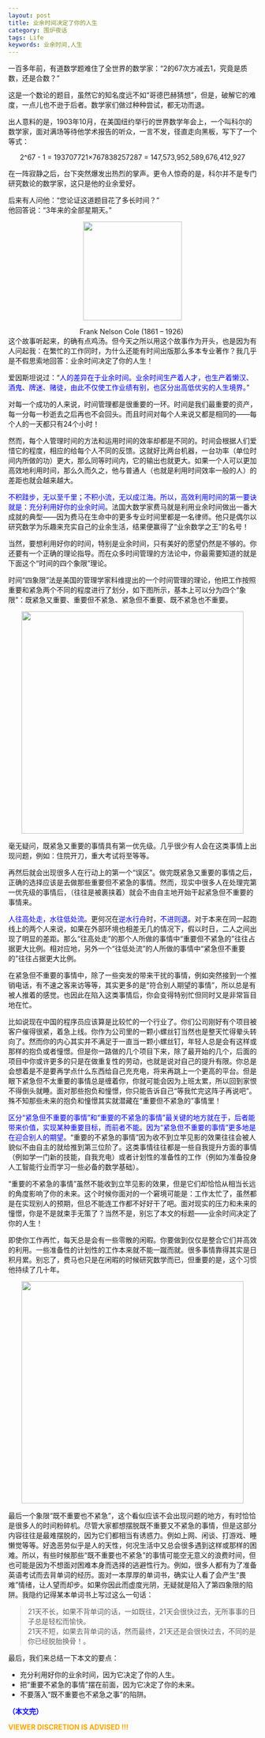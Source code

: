 ```yaml
---
layout: post
title: 业余时间决定了你的人生
category: 围炉夜话
tags: Life
keywords: 业余时间,人生
---
```


一百多年前，有道数学题难住了全世界的数学家：“2的67次方减去1，究竟是质数，还是合数？”

这是一个数论的题目，虽然它的知名度远不如“哥德巴赫猜想”，但是，破解它的难度，一点儿也不逊于后者。数学家们做过种种尝试，都无功而退。

出人意料的是，1903年10月，在美国纽约举行的世界数学年会上，一个叫科尔的数学家，面对满场等待他学术报告的听众，一言不发，径直走向黑板，写下了一个等式：<center>2^67 - 1 = 193707721×767838257287 = 147,573,952,589,676,412,927<br></center>

在一阵寂静之后，台下突然爆发出热烈的掌声。更令人惊奇的是，科尔并不是专门研究数论的数学家，这只是他的业余爱好。<br>

后来有人问他：“您论证这道题目花了多长时间？” <br>
他回答说：“3年来的全部星期天。”<br>
<p align="center">
<img src="https://fzuo.github.io/assets/img/free_time/cole.jpg" width="200">
</p><center>Frank Nelson Cole (1861 – 1926) <br></center>
这个故事听起来，的确有点鸡汤。但今天之所以用这个故事作为开头，也是因为有人问起我：在繁忙的工作同时，为什么还能有时间出版那么多本专业著作？我几乎是不假思索地回答：业余时间决定了你的人生！

爱因斯坦说过：“<span style="color:blue">人的差异在于业余时间。业余时间生产着人才，也生产着懒汉、酒鬼、牌迷、赌徒，由此不仅使工作业绩有别，也区分出高低优劣的人生境界。</span>”

对每一个成功的人来说，时间管理都是很重要的一环。时间是我们最重要的资产，每一分每一秒逝去之后再也不会回头。而且时间对每个人来说又都是相同的——每个人的一天都只有24个小时！

然而，每个人管理时间的方法和运用时间的效率却都是不同的。时间会根据人们爱惜它的程度，相应的给每个人不同的反馈。这就好比两台机器，一台功率（单位时间内所做的功）更大，那么同等时间内，它的输出也就更大。如果一个人可以更加高效地利用时间，那么久而久之，他与普通人（也就是利用时间效率一般的人）的差距也就会越来越大。

<span style="color:blue">不积跬步，无以至千里；不积小流，无以成江海。所以，高效利用时间的第一要诀就是：充分利用好你的业余时间</span>。法国大数学家费马就是利用业余时间做出一番大成就的典型——因为费马在生命中的更多专业时间里都是一名律师。他只是偶尔以研究数学为乐趣来充实自己的业余生活，结果便赢得了“业余数学之王”的名号！

当然，要想利用好你的时间，特别是业余时间，只有美好的愿望仍然是不够的。你还要有一个正确的理论指导。而在众多时间管理的方法论中，你最需要知道的就是下面这个“时间的四个象限”理论。

时间“四象限”法是美国的管理学家科维提出的一个时间管理的理论，他把工作按照重要和紧急两个不同的程度进行了划分，如下图所示，基本上可以分为四个“象限”：既紧急又重要、重要但不紧急、紧急但不重要、既不紧急也不重要。

<p align="center">
<img src="https://fzuo.github.io/assets/img/free_time/phrase4.jpg" width="450">
</p>

毫无疑问，既紧急又重要的事情具有第一优先级。几乎很少有人会在这类事情上出现问题，例如：住院开刀，重大考试将至等等。

再然后就会出现很多人在行动上的第一个“误区”。做完既紧急又重要的事情之后，正确的选择应该是去做那些重要但不紧急的事情。然而，现实中很多人在处理完第一优先级的事情后，（往往是被裹挟着）就会不由自主地开始干起紧急但不重要的事情来。

<span style="color:blue">人往高处走，水往低处流</span>。更何况在<span style="color:blue">逆水行舟</span>时，<span style="color:blue">不进则退</span>。对于本来在同一起跑线上的两个人来说，如果在外部环境也相差无几的情况下，假以时日，二人之间出现了明显的差距。那么“往高处走”的那个人所做的事情中“重要但不紧急的”往往占据更大比例。相对应地，另外一个“往低处流”的人所做的事情中“紧急但不重要的”往往占据更大比例。

在紧急但不重要的事情中，除了一些突发的带来干扰的事情，例如突然接到一个推销电话，有不速之客来访等等，其实更多的是“符合别人期望的事情”，所以总是有被人推着的感觉。也因此在陷入这类事情后，你会变得特别忙但同时又是非常盲目地在忙。

比如说现在中国的程序员应该算是比较忙的一个行业了。你们公司刚好有个项目被客户催得很紧，着急上线。你作为公司里的一颗小螺丝钉当然也是整天忙得晕头转向了。然而你的内心其实并不满足于一直当一颗小螺丝钉，年轻人总是会有这样或那样的抱负或者憧憬。但是你一路做的几个项目下来，除了最开始的几个，后面的项目中你或许更多的只是在做重复性的劳动，也就是说对自己的提升有限。你总是会想着是不是要再学点什么东西给自己充充电，将来再跳上一个更高的平台。但是眼下紧急但不太重要的事情总是缠着你，你就可能会因为上班太累，所以回到家恨不得倒头就睡。面对那些抱负和憧憬，你只能告诉自己“等我忙完这阵子再说吧”。殊不知那些未来的抱负和憧憬其实就潜藏在“重要但不紧急的”事情里！

<span style="color:blue">区分“紧急但不重要的事情”和“重要的不紧急的事情”最关键的地方就在于，后者能带来价值，实现某种重要目标，而前者不能。因为“紧急但不重要的事情”更多地是在迎合别人的期望。</span>“重要的不紧急的事情”因为收不到立竿见影的效果往往会被人貌似不由自主的就给推到第三位阶了。这类事情往往都是一些自我提升方面的事情（例如学一门新的技能，自我充电）或者计划性的准备性的工作（例如为准备投身人工智能行业而学习一些必备的数学基础）。

“重要的不紧急的事情”虽然不能收到立竿见影的效果，但是它们却恰恰从相当长远的角度影响了你的未来。这个时候你面对的一个窘境可能是：工作太忙了，虽然都是在实现别人的预期，但总不能连工作都不好好干了吧。面对现实的压力和未来的憧憬，你是不是就束手无策了？当然不是，别忘了本文的标题——业余时间决定了你的人生！

即使你工作再忙，每天总是会有一些零散的闲暇。你要做到仅仅是整合它们并高效的利用。一些准备性的计划性的工作本来就不能一蹴而就。很多事情靠得其实是日积月累。别忘了，费马也只是在闲暇的时候研究数学而已，但重要的是，这个习惯他持续了几十年。

<p align="center">
<img src="https://fzuo.github.io/assets/img/free_time/film_script.png" width="450">
</p>

最后一个象限“既不重要也不紧急”，这个看似应该不会出现问题的地方，有时恰恰是很多人的时间粉碎机。尽管大家都想摆脱既不重要又不紧急的事情，但是这部分内容往往是最难摆脱的，因为它们都相当有诱惑力。例如上网、闲谈、打游戏、睡懒觉等等。好逸恶劳似乎是人的天性，何况生活中又总会很多遇到这样或那样的困难。所以，有些时候那些“既不重要也不紧急”的事情可能空无意义的浪费时间，但也可能是因为不想面对困难本身而选择的逃避性行为。例如，很多人都有为了准备英语考试而去背单词的经历。面对一本厚厚的单词书，确实让人看了会产生“畏难”情绪，让人望而却步。如果你因此而虚度光阴，无疑就是陷入了第四象限的陷阱。我隐约记得某本单词书上写过这么一句话：
> 21天不长，如果不背单词的话，一如既往，21天会很快过去，无所事事的日子总是轻松而愉快。<br>21天不短，如果去背单词的话，然而最终，21天还是会很快过去，不同的是你已经脱胎换骨！。

最后，我们来总结一下本文的要点：

- 充分利用好你的业余时间，因为它决定了你的人生。
- 把“重要不紧急的事情”摆在前面，因为它决定了你的未来。
- 不要落入“既不重要也不紧急之事”的陷阱。

<span style="color:blue">**（本文完）**</span>

**<span style="color:Orange"> VIEWER DISCRETION IS ADVISED !!! </span>**
